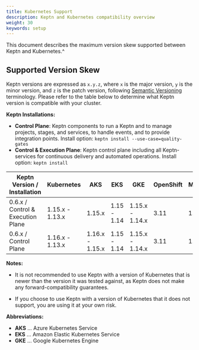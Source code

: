 ```yaml
---
title: Kubernetes Support
description: Keptn and Kubernetes compatibility overview
weight: 30
keywords: setup
---
```


This document describes the maximum version skew supported between Keptn and Kubernetes.^

## Supported Version Skew

Keptn versions are expressed as `x.y.z`, where `x` is the major version, `y` is the minor version, and `z` is the patch version, following [Semantic Versioning](https://semver.org/spec/v2.0.0.html) terminology. Please refer to the table below to determine what Keptn version is compatible with your cluster.

**Keptn Installations:**

* **Control Plane**: Keptn components to run a Keptn and to manage projects, stages, and services, to handle events, and to provide integration points. Install option: `keptn install --use-case=quality-gates`
* **Control & Execution Plane**: Keptn control plane including all Keptn-services for continuous delivery and automated operations. Install option: `keptn install`

<!-- use https://www.tablesgenerator.com/markdown_tables# for editing -->

| Keptn Version /<br>Installation       | Kubernetes      | AKS             | EKS         | GKE             | OpenShift | Minikube | MicroK8s<br>(experimental) | Minishift<br>(experimental) |
|---------------------------------------|-----------------|-----------------|-------------|-----------------|-----------|----------|----------------------------|-----------------------------|
| 0.6.x / <br>Control & Execution Plane | 1.15.x - 1.13.x | 1.15.x          | 1.15 - 1.14 | 1.15.x - 1.14.x | 3.11      | 1.2      | 1.15.x - 1.13.x            | 1.34.2                      |
| 0.6.x / <br>Control Plane             | 1.16.x - 1.13.x | 1.16.x - 1.15.x | 1.15 - 1.14 | 1.15.x - 1.14.x | 3.11      | 1.2      | 1.16.x - 1.13.x            | 1.34.2                      |

**Notes:**

* It is not recommended to use Keptn with a version of Kubernetes that is newer than the version it was tested against, as Keptn does not make any forward-compatibility guarantees.

* If you choose to use Keptn with a version of Kubernetes that it does not support, you are using it at your own risk.

**Abbreviations:**

* **AKS** ... Azure Kubernetes Service
* **EKS** ... Amazon Elastic Kubernetes Service
* **GKE** ... Google Kubernetes Engine
